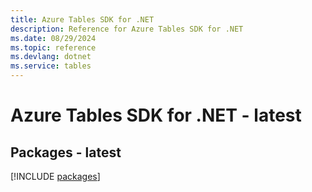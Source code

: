 ```yaml
---
title: Azure Tables SDK for .NET
description: Reference for Azure Tables SDK for .NET
ms.date: 08/29/2024
ms.topic: reference
ms.devlang: dotnet
ms.service: tables
---
```

# Azure Tables SDK for .NET - latest
## Packages - latest
[!INCLUDE [packages](tables-index.md)]